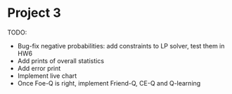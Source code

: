 # Project 3

TODO:
- Bug-fix negative probabilities: add constraints to LP solver, test them in HW6
- Add prints of overall statistics
- Add error print
- Implement live chart
- Once Foe-Q is right, implement Friend-Q, CE-Q and Q-learning